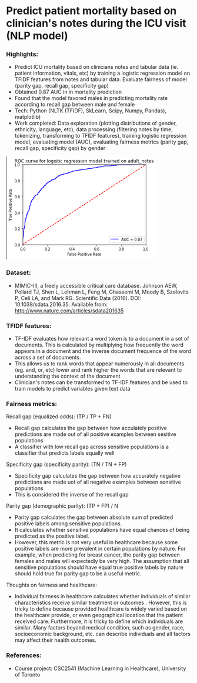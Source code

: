 # Predict patient mortality based on clinician's notes during the ICU visit (NLP model)


### Highlights:
- Predict ICU mortality based on clinicians notes and tabular data (ie. patient information, vitals, etc) by training a logistic regression model on TFIDF features from notes and tabular data. Evaluate fairness of model (parity gap, recall gap, specificity gap) 
- Obtained 0.87 AUC in in mortality prediction
- Found that the model favored males in predicting mortality rate according to recall gap between male and female
- Tech: Python (NLTK (TFIDF), SkLearn, Scipy, Numpy, Pandas), matplotlib)
- Work completed: Data exploration (plotting distributions of gender, ethnicity, language, etc), data processing (filtering notes by time, tokenizing, transforming to TFIDF features), training logistic regression model, evaluating model (AUC), evaluating fairness metrics (parity gap, recall gap, specificity gap) by gender

![Alt text](/assets/results.png?raw=true=50x50  "Forecasting results on test dataset")

### Dataset:
- MIMIC-III, a freely accessible critical care database. Johnson AEW, Pollard TJ, Shen L, Lehman L, Feng M, Ghassemi M, Moody B, Szolovits P, Celi LA, and Mark RG. Scientific Data (2016). DOI: 10.1038/sdata.2016.35. Available from: http://www.nature.com/articles/sdata201635

### TFIDF features:
- TF-IDF evaluates how relevant a word token is to a document in a set of documents. This is calculated by multiplying how frequently the word appears in a document and the inverse document frequence of the word across a set of documents. 
- This allows us to rank words that appear numerously in all documents (eg. and, or, etc) lower and rank higher the words that are relevant to understanding the context of the document
- Clinician's notes can be transformed to TF-IDF features and be used to train models to predict variables given text data


### Fairness metrics:

Recall gap (equalized odds): (TP / TP + FN) 
- Recall gap calculates the gap between how acculately positive predictions are made out of all positive examples between sesitive populations
- A classifier with low recall gap across sensitive populations is a classifier that predicts labels equally well 

Specificity gap (specificity parity): (TN / TN + FP)
- Specificity gap calculates the gap between how accurately negative predictions are made uot of all negative examples between sensitive populations
- This is considered the inverse of the recall gap

Parity gap (demographic parity): (TP + FP) / N
- Parity gap calculates the gap between absolute sum of predicted positive labels among sensitive populations. 
- It calculates whether sensitive populations have equal chances of being predicted as the positive label. 
- However, this metric is not very useful in healthcare because some positive labels are more prevalent in certain populations by nature. For example, when predicting for breast cancer, the parity gap between females and males will expectedly be very high. The assumption that all sensitive populations should have equal true positive labels by nature should hold true for parity gap to be a useful metric. 

Thoughts on fairness and healthcare:
- Individual fairness in healthcare calculates whether individuals of similar characteristics receive similar treatment or outcomes . However, this is tricky to define because provided healthcare is widely varied based on the healthcare provide, or even geographical location that the patient received care. Furthermore, it is tricky to define which individuals are similar. Many factors beyond medical condition, such as gender, race, socioeconomic background, etc. can describe individuals and all factors may affect their health outcomes. 

### References:
- Course project: CSC2541 (Machine Learning in Healthcare), University of Toronto
